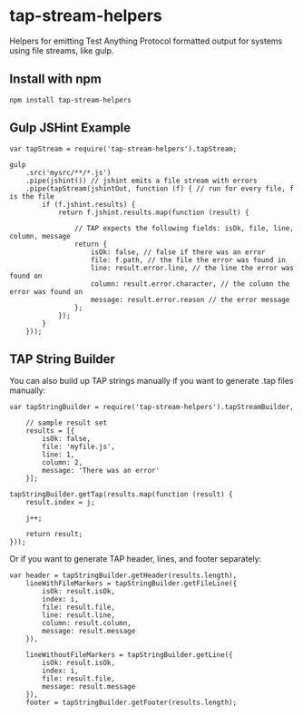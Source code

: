 # tap-stream-helpers
Helpers for emitting Test Anything Protocol formatted output for systems using file streams, like gulp.

## Install with npm
```npm install tap-stream-helpers```

## Gulp JSHint Example

```
var tapStream = require('tap-stream-helpers').tapStream;

gulp
    .src('mysrc/**/*.js')
    .pipe(jshint()) // jshint emits a file stream with errors
    .pipe(tapStream(jshintOut, function (f) { // run for every file, f is the file
        if (f.jshint.results) {
            return f.jshint.results.map(function (result) {

                // TAP expects the following fields: isOk, file, line, column, message
                return {
                    isOk: false, // false if there was an error
                    file: f.path, // the file the error was found in
                    line: result.error.line, // the line the error was found on
                    column: result.error.character, // the column the error was found on
                    message: result.error.reason // the error message
                };
            });
        }
    }));
```

## TAP String Builder
You can also build up TAP strings manually if you want to generate .tap files manually:

```
var tapStringBuilder = require('tap-stream-helpers').tapStreamBuilder,

    // sample result set
    results = [{
        isOk: false,
        file: 'myfile.js',
        line: 1,
        column: 2,
        message: 'There was an error'
    }];

tapStringBuilder.getTap(results.map(function (result) {
    result.index = j;

    j++;
    
    return result;
}));
```

Or if you want to generate TAP header, lines, and footer separately:

```
var header = tapStringBuilder.getHeader(results.length),
    lineWithFileMarkers = tapStringBuilder.getFileLine({
        isOk: result.isOk,
        index: i,
        file: result.file,
        line: result.line,
        column: result.column,
        message: result.message
    }),
    
    lineWithoutFileMarkers = tapStringBuilder.getLine({
        isOk: result.isOk,
        index: i,
        file: result.file,
        message: result.message
    }),
    footer = tapStringBuilder.getFooter(results.length);
```
